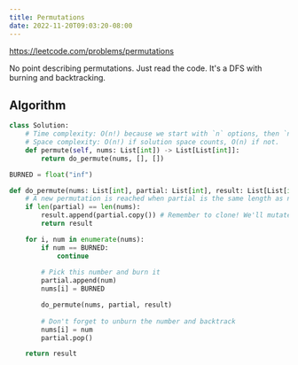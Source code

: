 ```yaml
---
title: Permutations
date: 2022-11-20T09:03:20-08:00
---
```


https://leetcode.com/problems/permutations

No point describing permutations. Just read the code. It's a DFS with burning and backtracking.


## Algorithm

```python
class Solution:
    # Time complexity: O(n!) because we start with `n` options, then `n-1`, then `n-2`, etc.
    # Space complexity: O(n!) if solution space counts, O(n) if not.
    def permute(self, nums: List[int]) -> List[List[int]]:
        return do_permute(nums, [], [])

BURNED = float("inf")

def do_permute(nums: List[int], partial: List[int], result: List[List[int]]) -> List[List[int]]:
    # A new permutation is reached when partial is the same length as nums
    if len(partial) == len(nums):
        result.append(partial.copy()) # Remember to clone! We'll mutate partial later.
        return result

    for i, num in enumerate(nums):
        if num == BURNED:
            continue
        
        # Pick this number and burn it
        partial.append(num)
        nums[i] = BURNED

        do_permute(nums, partial, result)
        
        # Don't forget to unburn the number and backtrack 
        nums[i] = num
        partial.pop()

    return result
```


